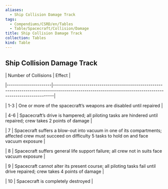 ```yaml
---
aliases:
  - Ship Collision Damage Track
tags:
  - Compendiums/CSRD/en/Tables
  - Table/Spacecraft/Collision/Damage
title: Ship Collision Damage Track
collection: Tables
kind: Table
---
```

## Ship Collision Damage Track  
  
  
| Number of Collisions | Effect                                                                                                                                                     |  
|----------------------|------------------------------------------------------------------------------------------------------------------------------------------------------------|  
| 1-3                  | One or more of the spacecraft’s weapons are disabled until repaired                                                                                        |  
| 4-6                  | Spacecraft’s drive is hampered; all piloting tasks are hindered until repaired; crew takes 2 points of damage                                              |  
| 7                    | Spacecraft suffers a blow-out into vacuum in one of its compartments; affected crew must succeed on difficulty 5 tasks to hold on and face vacuum exposure |  
| 8                    | Spacecraft suffers general life support failure; all crew not in suits face vacuum exposure                                                                |  
| 9                    | Spacecraft cannot alter its present course; all piloting tasks fail until drive repaired; crew takes 4 points of damage                                    |  
| 10                   | Spacecraft is completely destroyed                                                                                                                         |  
  
